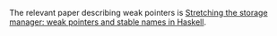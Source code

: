 
The relevant paper describing weak pointers is [
Stretching the storage manager: weak pointers and stable names in Haskell](http://research.microsoft.com/apps/pubs/default.aspx?id=67497).


